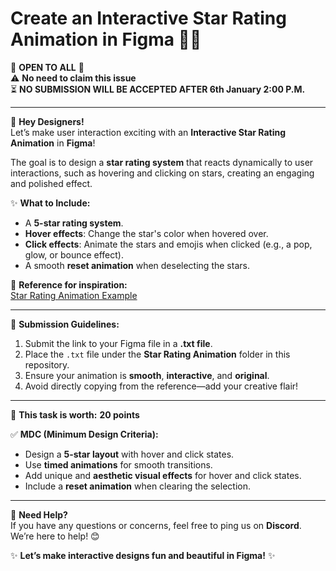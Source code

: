 # Create an Interactive Star Rating Animation in Figma 🌟✨  
🌟 **OPEN TO ALL** 🌟  
⚠️ **No need to claim this issue**  
⏳ **NO SUBMISSION WILL BE ACCEPTED AFTER 6th January 2:00 P.M.**  

---

🎨 **Hey Designers!**  
Let’s make user interaction exciting with an **Interactive Star Rating Animation** in **Figma**!  

The goal is to design a **star rating system** that reacts dynamically to user interactions, such as hovering and clicking on stars, creating an engaging and polished effect.  

✨ **What to Include:**  
- A **5-star rating system**.  
- **Hover effects**: Change the star's color when hovered over.  
- **Click effects**: Animate the stars and emojis when clicked (e.g., a pop, glow, or bounce effect).  
- A smooth **reset animation** when deselecting the stars.  

🎥 **Reference for inspiration:**  
[Star Rating Animation Example](https://youtu.be/c7vN6m7MWW4?si=lQdY3r0rJqJJalY9)  

---

📌 **Submission Guidelines:**  
1. Submit the link to your Figma file in a **.txt file**.  
2. Place the `.txt` file under the **Star Rating Animation** folder in this repository.  
3. Ensure your animation is **smooth**, **interactive**, and **original**.  
4. Avoid directly copying from the reference—add your creative flair!  

---

🔖 **This task is worth:** **20 points**  

✅ **MDC (Minimum Design Criteria):**  
- Design a **5-star layout** with hover and click states.  
- Use **timed animations** for smooth transitions.  
- Add unique and **aesthetic visual effects** for hover and click states.  
- Include a **reset animation** when clearing the selection.  

---

💬 **Need Help?**  
If you have any questions or concerns, feel free to ping us on **Discord**. We’re here to help! 😊  

✨ **Let’s make interactive designs fun and beautiful in Figma!** ✨
